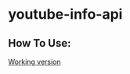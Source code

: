 # youtube-info-api

## How To Use:

[Working version](https://youtube-info-e2f7tm3ir-sten435.vercel.app/)
